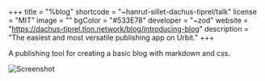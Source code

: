 +++
title = "%blog"
shortcode = "~hanrut-sillet-dachus-tiprel/talk"
license = "MIT"
image = ""
bgColor = "#533E78"
developer = "~zod"
website = "https://dachus-tiprel.tlon.network/blog/introducing-blog"
description = "The easiest and most versatile publishing app on Urbit."
+++

A publishing tool for creating a basic blog with markdown and css.

![Screenshot](https://storage.googleapis.com/media.urbit.org/site/ecosystem/applications/blog.png)
